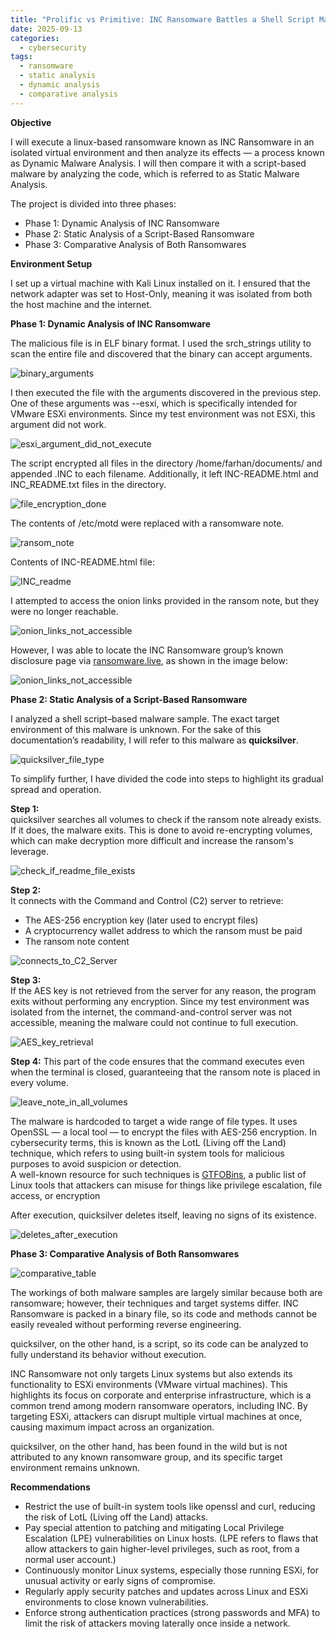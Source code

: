 ```yaml
---
title: "Prolific vs Primitive: INC Ransomware Battles a Shell Script Malware"
date: 2025-09-13
categories:
  - cybersecurity
tags:
  - ransomware
  - static analysis
  - dynamic analysis
  - comparative analysis
---
```



**Objective**

I will execute a linux-based ransomware known as INC Ransomware in an isolated virtual environment and then analyze its effects — a process known as Dynamic Malware Analysis. I will then compare it with a script-based malware by analyzing the code, which is referred to as Static Malware Analysis.

The project is divided into three phases:

* Phase 1: Dynamic Analysis of INC Ransomware  
* Phase 2: Static Analysis of a Script-Based Ransomware  
* Phase 3: Comparative Analysis of Both Ransomwares

**Environment Setup**

I set up a virtual machine with Kali Linux installed on it. I ensured that the network adapter was set to Host-Only, meaning it was isolated from both the host machine and the internet.

**Phase 1: Dynamic Analysis of INC Ransomware**

The malicious file is in ELF binary format. I used the srch\_strings utility to scan the entire file and discovered that the binary can accept arguments.

![binary_arguments](/assets/2/1-binary_arguments.png)

I then executed the file with the arguments discovered in the previous step. One of these arguments was \--esxi, which is specifically intended for VMware ESXi environments. Since my test environment was not ESXi, this argument did not work.

![esxi_argument_did_not_execute](/assets/2/2-esxi_argument_did_not_execute.png)

The script encrypted all files in the directory /home/farhan/documents/ and appended .INC to each filename. Additionally, it left INC-README.html and INC\_README.txt files in the directory.

![file_encryption_done](/assets/2/3-file_encryption_done.png)

The contents of /etc/motd were replaced with a ransomware note.

![ransom_note](/assets/2/4-ranson_note.png)

Contents of INC-README.html file:

![INC_readme](/assets/2/5-INC_readme.png)

I attempted to access the onion links provided in the ransom note, but they were no longer reachable.

![onion_links_not_accessible](/assets/2/6-onion_links_not_accessible.png)

However, I was able to locate the INC Ransomware group’s known disclosure page via [ransomware.live](https://www.ransomware.live/group/incransom), as shown in the image below: 

![onion_links_not_accessible](/assets/2/7-INC_disclosure_site.png)

**Phase 2: Static Analysis of a Script-Based Ransomware**

I analyzed a shell script–based malware sample. The exact target environment of this malware is unknown. For the sake of this documentation’s readability, I will refer to this malware as **quicksilver**. 

![quicksilver_file_type](/assets/2/8-quicksilver_file_type.png)

To simplify further, I have divided the code into steps to highlight its gradual spread and operation.

**Step 1:**   
quicksilver searches all volumes to check if the ransom note already exists. If it does, the malware exits. This is done to avoid re-encrypting volumes, which can make decryption more difficult and increase the ransom's leverage.

![check_if_readme_file_exists](/assets/2/9-check_if_readme_file_exists.png)

**Step 2:**   
It connects with the Command and Control (C2) server to retrieve:

* The AES-256 encryption key (later used to encrypt files)  
* A cryptocurrency wallet address to which the ransom must be paid  
* The ransom note content

![connects_to_C2_Server](/assets/2/10-connects_to_C2_Server.png)

**Step 3:**   
If the AES key is not retrieved from the server for any reason, the program exits without performing any encryption. Since my test environment was isolated from the internet, the command-and-control server was not accessible, meaning the malware could not continue to full execution. 

![AES_key_retrieval](/assets/2/11-AES_key_retrieval.png)

**Step 4:** This part of the code ensures that the command executes even when the terminal is closed, guaranteeing that the ransom note is placed in every volume. 

![leave_note_in_all_volumes](/assets/2/12-leave_note_in_all_volumes.png)

The malware is hardcoded to target a wide range of file types. It uses OpenSSL — a local tool — to encrypt the files with AES-256 encryption. In cybersecurity terms, this is known as the LotL (Living off the Land) technique, which refers to using built-in system tools for malicious purposes to avoid suspicion or detection.   
A well-known resource for such techniques is [GTFOBins](https://gtfobins.github.io/), a public list of Linux tools that attackers can misuse for things like privilege escalation, file access, or encryption

After execution, quicksilver deletes itself, leaving no signs of its existence.

![deletes_after_execution](/assets/2/13-deletes_after_execution.png)

**Phase 3: Comparative Analysis of Both Ransomwares**

![comparative_table](/assets/2/14-comparative_table.png)

The workings of both malware samples are largely similar because both are ransomware; however, their techniques and target systems differ. INC Ransomware is packed in a binary file, so its code and methods cannot be easily revealed without performing reverse engineering. 

quicksilver, on the other hand, is a script, so its code can be analyzed to fully understand its behavior without execution.

INC Ransomware not only targets Linux systems but also extends its functionality to ESXi environments (VMware virtual machines). This highlights its focus on corporate and enterprise infrastructure, which is a common trend among modern ransomware operators, including INC. By targeting ESXi, attackers can disrupt multiple virtual machines at once, causing maximum impact across an organization. 

quicksilver, on the other hand, has been found in the wild but is not attributed to any known ransomware group, and its specific target environment remains unknown.

**Recommendations**

* Restrict the use of built-in system tools like openssl and curl, reducing the risk of LotL (Living off the Land) attacks.  
* Pay special attention to patching and mitigating Local Privilege Escalation (LPE) vulnerabilities on Linux hosts. (LPE refers to flaws that allow attackers to gain higher-level privileges, such as root, from a normal user account.)  
* Continuously monitor Linux systems, especially those running ESXi, for unusual activity or early signs of compromise.  
* Regularly apply security patches and updates across Linux and ESXi environments to close known vulnerabilities.  
* Enforce strong authentication practices (strong passwords and MFA) to limit the risk of attackers moving laterally once inside a network.